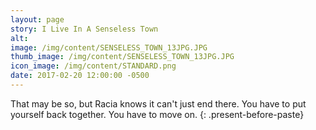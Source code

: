 ```yaml
---
layout: page
story: I Live In A Senseless Town
alt:
image: /img/content/SENSELESS_TOWN_13JPG.JPG
thumb_image: /img/content/SENSELESS_TOWN_13JPG.JPG
icon_image: /img/content/STANDARD.png
date: 2017-02-20 12:00:00 -0500
---
```



That may be so, but Racia knows it can't just end there. You have to put yourself back together. You have to move on.
{: .present-before-paste}
